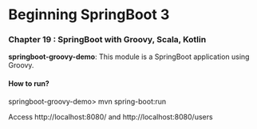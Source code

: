 # Beginning SpringBoot 3

### Chapter 19 : SpringBoot with Groovy, Scala, Kotlin

**springboot-groovy-demo**: This module is a SpringBoot application using Groovy.

#### How to run?

springboot-groovy-demo> mvn spring-boot:run

Access http://localhost:8080/ and http://localhost:8080/users
